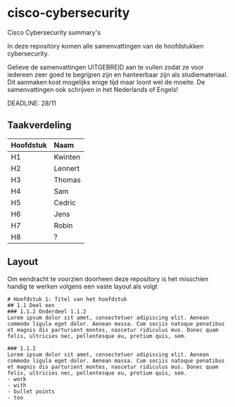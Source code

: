 # cisco-cybersecurity
Cisco Cybersecurity summary's

In deze repository komen alle samenvattingen van de hoofdstukken cybersecurity. 

Gelieve de samenvattingen UITGEBREID aan te vullen zodat ze voor iedereen zeer goed te begrijpen zijn en hanteerbaar zijn als studiemateriaal. Dit aanmaken kost mogelijks enige tijd maar loont wel de moeite. De samenvattingen ook schrijven in het Nederlands of Engels!

DEADLINE: 28/11

## Taakverdeling

| Hoofdstuk | Naam    |
| :-------- | :------ |
| H1        | Kwinten |
| H2        | Lennert |
| H3        | Thomas  |
| H4        | Sam     |
| H5        | Cedric  |
| H6        | Jens    |
| H7        | Robin   |
| H8        | ?       |

## Layout
Om eendracht te voorzien doorheen deze repository is het misschien handig te werken volgens een vaste layout als volgt
```
# Hoofdstuk 1: Titel van het hoofdstuk
## 1.1 Deel een
### 1.1.2 Onderdeel 1.1.2
Lorem ipsum dolor sit amet, consectetuer adipiscing elit. Aenean commodo ligula eget dolor. Aenean massa. Cum sociis natoque penatibus et magnis dis parturient montes, nascetur ridiculus mus. Donec quam felis, ultricies nec, pellentesque eu, pretium quis, sem.

### 1.1.2
Lorem ipsum dolor sit amet, consectetuer adipiscing elit. Aenean commodo ligula eget dolor. Aenean massa. Cum sociis natoque penatibus et magnis dis parturient montes, nascetur ridiculus mus. Donec quam felis, ultricies nec, pellentesque eu, pretium quis, sem.
- work
- with
- bullet points
- too
```
